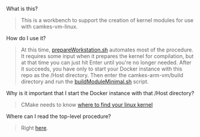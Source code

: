 What is this?

> This is a workbench to support the creation of kernel modules for use with camkes-vm-linux.

 How do I use it?

> At this time,
> [prepareWorkstation.sh](https://github.com/NeisesResearch/kernel_module_workstation/blob/main/prepareWorkstation.sh)
> automates most of the procedure. It requires some input when it prepares the
> kernel for compilation, but at that time you can just hit Enter until you're
> no longer needed.
> After it succeeds, you have only to start your Docker instance with this repo as the /Host directory.
> Then enter the camkes-arm-vm/build directory and run the [buildModuleMinimal.sh](https://github.com/NeisesResearch/kernel_module_workstation/blob/main/buildScripts/buildModuleMinimal.sh) script.

Why is it important that I start the Docker instance with that /Host directory?

> CMake needs to know [where to find your linux kernel](https://github.com/NeisesResearch/kernel_module_workstation/blob/8763310800f5fb09be0e7350f8bfd568052ec514/module_minimal/CMakeLists.txt#L38)

Where can I read the top-level procedure?

> Right [here](https://github.com/NeisesResearch/kernel_module_workstation/wiki/seL4Config).

